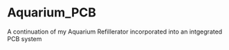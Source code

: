 # Aquarium_PCB
A continuation of my Aquarium Refillerator incorporated into an intgegrated PCB system
